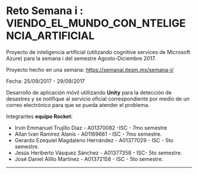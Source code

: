 # Reto Semana i :           VIENDO_EL_MUNDO_CON_NTELIGENCIA_ARTIFICIAL

Proyecto de inteligencia artificial (utilizando cognitive services de Microsoft Azure) para la semana i del semestre Agosto-Diciembre 2017. 

Proyecto hecho en una semana: https://semanai.itesm.mx/semana-i/

Fecha: 25/09/2017 - 29/09/2017

Desarrollo de aplicación móvil utillizando **Unity** para la detección de desastres y se notifique al servicio oficial correspondiente por
medio de un correo electrónico para que se pueda atender el problema.

Integrantes **equipo Rocket**:
* Irvin Emmanuel Trujillo Diaz - A01370082 -ISC - 7mo semestre
* Allan Ivan Ramirez Alanis - A01169661 - ISC - 7mo semestre.
* Gerardo Ezequiel Magdaleno Hernández - A01377029  - ISC - 5to semestre.
* Jesús Heriberto Vásquez Sánchez - A01377358 - ISC- 5to semestre.
* José Daniel Alillo Martínez - A01372158 - ISC - 5to semestre.

--------------------------------------------------------------------------
